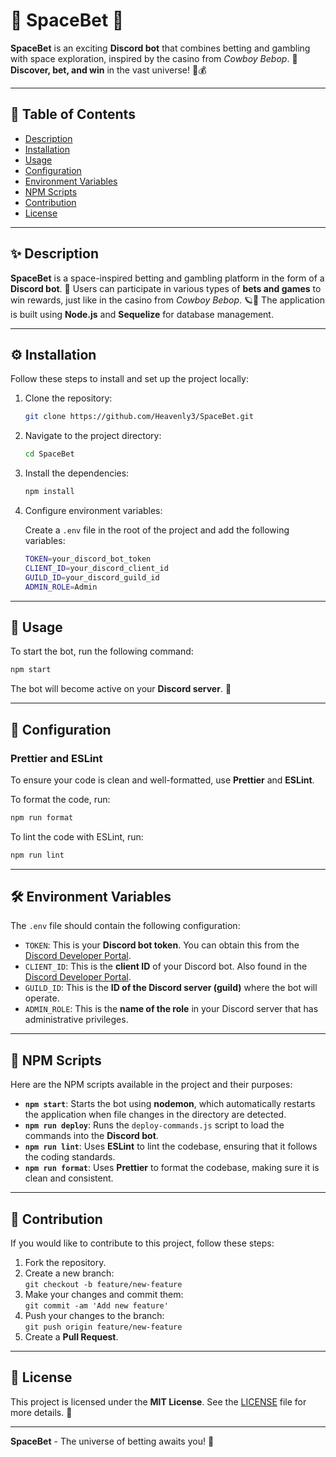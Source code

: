 
# 🌌 **SpaceBet** 🚀

**SpaceBet** is an exciting **Discord bot** that combines betting and gambling with space exploration, inspired by the casino from *Cowboy Bebop*. 🌠 **Discover, bet, and win** in the vast universe! 🌌💰

---

## 📑 Table of Contents

- [Description](#description)
- [Installation](#installation)
- [Usage](#usage)
- [Configuration](#configuration)
- [Environment Variables](#environment-variables)
- [NPM Scripts](#npm-scripts)
- [Contribution](#contribution)
- [License](#license)

---

## ✨ Description

**SpaceBet** is a space-inspired betting and gambling platform in the form of a **Discord bot**. 🚀 Users can participate in various types of **bets and games** to win rewards, just like in the casino from *Cowboy Bebop*. 🪐🎰 The application is built using **Node.js** and **Sequelize** for database management.

---

## ⚙️ Installation

Follow these steps to install and set up the project locally:

1. Clone the repository:

   ```bash
   git clone https://github.com/Heavenly3/SpaceBet.git
   ```

2. Navigate to the project directory:

   ```bash
   cd SpaceBet
   ```

3. Install the dependencies:

   ```bash
   npm install
   ```

4. Configure environment variables:

   Create a `.env` file in the root of the project and add the following variables:

   ```bash
   TOKEN=your_discord_bot_token
   CLIENT_ID=your_discord_client_id
   GUILD_ID=your_discord_guild_id
   ADMIN_ROLE=Admin
   ```

---

## 🚀 Usage

To start the bot, run the following command:

```bash
npm start
```

The bot will become active on your **Discord server**. 🌟

---

## 🔧 Configuration

### **Prettier and ESLint**

To ensure your code is clean and well-formatted, use **Prettier** and **ESLint**.

To format the code, run:

```bash
npm run format
```

To lint the code with ESLint, run:

```bash
npm run lint
```

---

## 🛠️ Environment Variables

The `.env` file should contain the following configuration:

- `TOKEN`: This is your **Discord bot token**. You can obtain this from the [Discord Developer Portal](https://discord.com/developers/applications).
- `CLIENT_ID`: This is the **client ID** of your Discord bot. Also found in the [Discord Developer Portal](https://discord.com/developers/applications).
- `GUILD_ID`: This is the **ID of the Discord server (guild)** where the bot will operate.
- `ADMIN_ROLE`: This is the **name of the role** in your Discord server that has administrative privileges.

---

## 📜 NPM Scripts

Here are the NPM scripts available in the project and their purposes:

- **`npm start`**: Starts the bot using **nodemon**, which automatically restarts the application when file changes in the directory are detected.
- **`npm run deploy`**: Runs the `deploy-commands.js` script to load the commands into the **Discord bot**.
- **`npm run lint`**: Uses **ESLint** to lint the codebase, ensuring that it follows the coding standards.
- **`npm run format`**: Uses **Prettier** to format the codebase, making sure it is clean and consistent.

---

## 🤝 Contribution

If you would like to contribute to this project, follow these steps:

1. Fork the repository.
2. Create a new branch:  
   `git checkout -b feature/new-feature`
3. Make your changes and commit them:  
   `git commit -am 'Add new feature'`
4. Push your changes to the branch:  
   `git push origin feature/new-feature`
5. Create a **Pull Request**.

---

## 📝 License

This project is licensed under the **MIT License**. See the [LICENSE](LICENSE) file for more details. 🔑

---

**SpaceBet** - The universe of betting awaits you! 🌠
